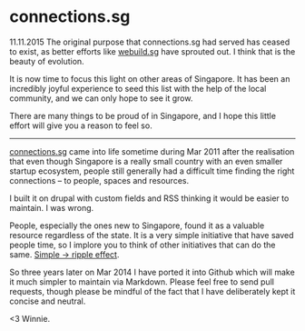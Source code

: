 connections.sg
==============

11.11.2015
The original purpose that connections.sg had served has ceased to exist, as better efforts like [webuild.sg](http://webuild.sg) have sprouted out. I think that is the beauty of evolution.

It is now time to focus this light on other areas of Singapore. It has been an incredibly joyful experience to seed this list with the help of the local community, and we can only hope to see it grow.

There are many things to be proud of in Singapore, and I hope this little effort will give you a reason to feel so.

---

[connections.sg](http://connections.sg) came into life sometime during Mar 2011 after the realisation that even though Singapore is a really small country with an even smaller startup ecosystem, people still generally had a difficult time finding the right connections – to people, spaces and resources. 

I built it on drupal with custom fields and RSS thinking it would be easier to maintain. I was wrong. 

People, especially the ones new to Singapore, found it as a valuable resource regardless of the state. It is a very simple initiative that have saved people time, so I implore you to think of other initiatives that can do the same. [Simple -> ripple effect](https://medium.com/changing-the-world-with-lines-of-code/f01c677b630f). 

So three years later on Mar 2014 I have ported it into Github which will make it much simpler to maintain via Markdown. Please feel free to send pull requests, though please be mindful of the fact that I have deliberately kept it concise and neutral. 

<3 Winnie.
